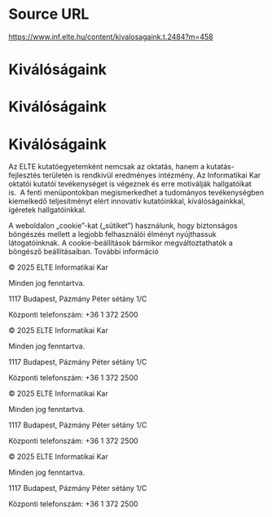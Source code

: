 # Source URL
https://www.inf.elte.hu/content/kivalosagaink.t.2484?m=458

# Kiválóságaink
# Kiválóságaink
# Kiválóságaink
Az ELTE kutatóegyetemként nemcsak az oktatás, hanem a kutatás-fejlesztés területén is rendkívül eredményes intézmény. Az Informatikai Kar oktatói kutatói tevékenységet is végeznek és erre motiválják hallgatóikat is.  A fenti menüpontokban megismerkedhet a tudományos tevékenységben kiemelkedő teljesítményt elért innovatív kutatóinkkal, kíválóságainkkal, ígéretek hallgatóinkkal.

A weboldalon „cookie”-kat („sütiket”) használunk, hogy biztonságos böngészés mellett a legjobb felhasználói élményt nyújthassuk látogatóinknak. A cookie-beállítások bármikor megváltoztathatók a böngésző beállításaiban. További információ

© 2025 ELTE Informatikai Kar

Minden jog fenntartva.

1117 Budapest, Pázmány Péter sétány 1/C

Központi telefonszám: +36 1 372 2500

© 2025 ELTE Informatikai Kar

Minden jog fenntartva.

1117 Budapest, Pázmány Péter sétány 1/C

Központi telefonszám: +36 1 372 2500

© 2025 ELTE Informatikai Kar

Minden jog fenntartva.

1117 Budapest, Pázmány Péter sétány 1/C

Központi telefonszám: +36 1 372 2500

© 2025 ELTE Informatikai Kar

Minden jog fenntartva.

1117 Budapest, Pázmány Péter sétány 1/C

Központi telefonszám: +36 1 372 2500